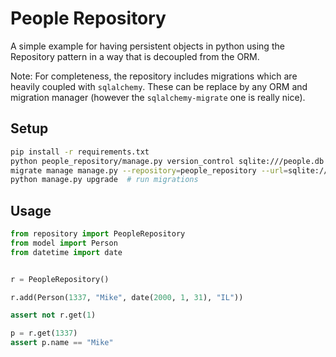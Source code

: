 # People Repository

A simple example for having persistent objects in python using the Repository pattern in a way that is decoupled from the ORM.

Note: For completeness, the repository includes migrations which are heavily coupled with `sqlalchemy`. These can be replace by any ORM and migration manager (however the `sqlalchemy-migrate` one is really nice).

## Setup
```bash
pip install -r requirements.txt
python people_repository/manage.py version_control sqlite:///people.db people_repository  # setup db
migrate manage manage.py --repository=people_repository --url=sqlite:///people.db  # create manage.py
python manage.py upgrade  # run migrations
```

## Usage

```python
from repository import PeopleRepository
from model import Person
from datetime import date


r = PeopleRepository()

r.add(Person(1337, "Mike", date(2000, 1, 31), "IL"))

assert not r.get(1)

p = r.get(1337)
assert p.name == "Mike"
```
